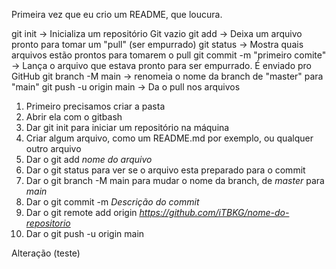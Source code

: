 Primeira vez que eu crio um README, que loucura.

git init -> Inicializa um repositório Git vazio
git add -> Deixa um arquivo pronto para tomar um "pull" (ser empurrado)
git status -> Mostra quais arquivos estão prontos para tomarem o pull
git commit -m "primeiro comite" -> Lança o arquivo que estava pronto para ser empurrado. É enviado pro GitHub
git branch -M main -> renomeia o nome da branch de "master" para "main"
git push -u origin main -> Da o pull nos arquivos

1. Primeiro precisamos criar a pasta
2. Abrir ela com o gitbash
3. Dar git init para iniciar um repositório na máquina
4. Criar algum arquivo, como um README.md por exemplo, ou qualquer outro arquivo
5. Dar o git add *nome do arquivo*
6. Dar o git status para ver se o arquivo esta preparado para o commit
7. Dar o git branch -M main para mudar o nome da branch, de *master* para *main*
8. Dar o git commit -m *Descrição do commit*
9. Dar o git remote add origin *https://github.com/iTBKG/nome-do-repositorio*
10. Dar o git push -u origin main

Alteração (teste)